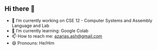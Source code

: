 ## Hi there 👋

- 🔭 I’m currently working on CSE 12 - Computer Systems and Assembly Language and Lab
- 🌱 I’m currently learning: Google Colab
- 📫 How to reach me: azarias.ash@gmail.com 
- 😄 Pronouns: He/Him
<!--
**notazarias/notazarias** is a ✨ _special_ ✨ repository because its `README.md` (this file) appears on your GitHub profile.

Here are some ideas to get you started:

- 🔭 I’m currently working on ...
- 🌱 I’m currently learning ...
- 👯 I’m looking to collaborate on ...
- 🤔 I’m looking for help with ...
- 💬 Ask me about ...
- 📫 How to reach me: ...
- 😄 Pronouns: ...
- ⚡ Fun fact: ...
-->
